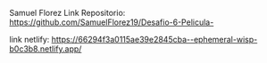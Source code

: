 Samuel Florez
Link Repositorio: https://github.com/SamuelFlorez19/Desafio-6-Pelicula-

link netlify: https://66294f3a0115ae39e2845cba--ephemeral-wisp-b0c3b8.netlify.app/
